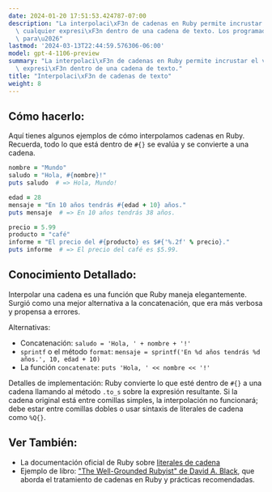 ```yaml
---
date: 2024-01-20 17:51:53.424787-07:00
description: "La interpolaci\xF3n de cadenas en Ruby permite incrustar el valor de\
  \ cualquier expresi\xF3n dentro de una cadena de texto. Los programadores lo hacen\
  \ para\u2026"
lastmod: '2024-03-13T22:44:59.576306-06:00'
model: gpt-4-1106-preview
summary: "La interpolaci\xF3n de cadenas en Ruby permite incrustar el valor de cualquier\
  \ expresi\xF3n dentro de una cadena de texto."
title: "Interpolaci\xF3n de cadenas de texto"
weight: 8
---
```


## Cómo hacerlo:
Aquí tienes algunos ejemplos de cómo interpolamos cadenas en Ruby. Recuerda, todo lo que está dentro de `#{}` se evalúa y se convierte a una cadena.

```Ruby
nombre = "Mundo"
saludo = "Hola, #{nombre}!"
puts saludo  # => Hola, Mundo!

edad = 28
mensaje = "En 10 años tendrás #{edad + 10} años."
puts mensaje  # => En 10 años tendrás 38 años.

precio = 5.99
producto = "café"
informe = "El precio del #{producto} es $#{'%.2f' % precio}."
puts informe  # => El precio del café es $5.99.
```

## Conocimiento Detallado:
Interpolar una cadena es una función que Ruby maneja elegantemente. Surgió como una mejor alternativa a la concatenación, que era más verbosa y propensa a errores.

Alternativas:
- Concatenación: `saludo = 'Hola, ' + nombre + '!'`
- `sprintf` o el método `format`: `mensaje = sprintf('En %d años tendrás %d años.', 10, edad + 10)`
- La función `concatenate`: `puts 'Hola, ' << nombre << '!'`

Detalles de implementación: Ruby convierte lo que esté dentro de `#{}` a una cadena llamando al método `.to_s` sobre la expresión resultante. Si la cadena original está entre comillas simples, la interpolación no funcionará; debe estar entre comillas dobles o usar sintaxis de literales de cadena como `%Q{}`.

## Ver También:
- La documentación oficial de Ruby sobre [literales de cadena](https://docs.ruby-lang.org/en/2.6.0/syntax/literals_rdoc.html#label-Strings)
- Ejemplo de libro: ["The Well-Grounded Rubyist" de David A. Black](https://www.manning.com/books/the-well-grounded-rubyist), que aborda el tratamiento de cadenas en Ruby y prácticas recomendadas.
